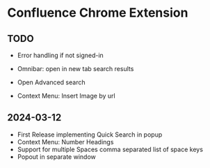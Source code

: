 # Confluence Chrome Extension


## TODO
* Error handling if not signed-in
* Omnibar: open in new tab search results
* Open Advanced search

* Context Menu: Insert Image by url

## 2024-03-12
* First Release implementing Quick Search in popup
* Context Menu: Number Headings
* Support for multiple Spaces comma separated list of space keys
* Popout in separate window
